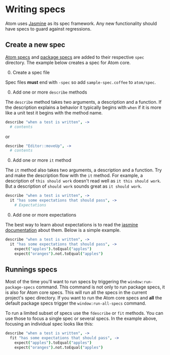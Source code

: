# Writing specs

Atom uses [Jasmine](http://jasmine.github.io/2.0/introduction.html) as its spec framework. Any new functionality should have specs to guard against regressions.

## Create a new spec

[Atom specs](https://github.com/atom/atom/tree/master/spec) and [package specs](https://github.com/atom/markdown-preview/tree/master/spec) are added to their respective `spec` directory. The example below creates a spec for Atom core.

0. Create a spec file

  Spec files **must** end with `-spec` so add `sample-spec.coffee` to `atom/spec`.

0. Add one or more `describe` methods

  The `describe` method takes two arguments, a description and a function. If the description explains a behavior it typically begins with `when` if it is more like a unit test it begins with the method name.

  ```coffee
  describe "when a test is written", ->
    # contents
  ```

  or

  ```coffee
  describe "Editor::moveUp", ->
    # contents
  ```

0. Add one or more `it` method

  The `it` method also takes two arguments, a description and a function. Try and make the description flow with the `it` method. For example, a description of `this should work` doesn't read well as `it this should work`. But a description of `should work` sounds great as `it should work`.

  ```coffee
  describe "when a test is written", ->
    it "has some expectations that should pass", ->
      # Expectations
  ```

0. Add one or more expectations

  The best way to learn about expectations is to read the [jasmine documentation](http://jasmine.github.io/2.0/introduction.html#section-Expectations) about them. Below is a simple example.

  ```coffee
  describe "when a test is written", ->
    it "has some expectations that should pass", ->
      expect("apples").toEqual("apples")
      expect("oranges").not.toEqual("apples")
  ```

## Runnings specs

Most of the time you'll want to run specs by triggering the `window:run-package-specs` command. This command is not only to run package specs, it is also for Atom core specs. This will run all the specs in the current project's spec directory. If you want to run the Atom core specs and **all** the default package specs trigger the `window:run-all-specs` command.

To run a limited subset of specs use the `fdescribe` or `fit` methods. You can use those to focus a single spec or several specs. In the example above, focusing an individual spec looks like this:

```coffee
describe "when a test is written", ->
  fit "has some expectations that should pass", ->
    expect("apples").toEqual("apples")
    expect("oranges").not.toEqual("apples")
```
